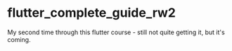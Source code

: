 # flutter_complete_guide_rw2
My second time through this flutter course - still not quite getting it, but it's coming.
